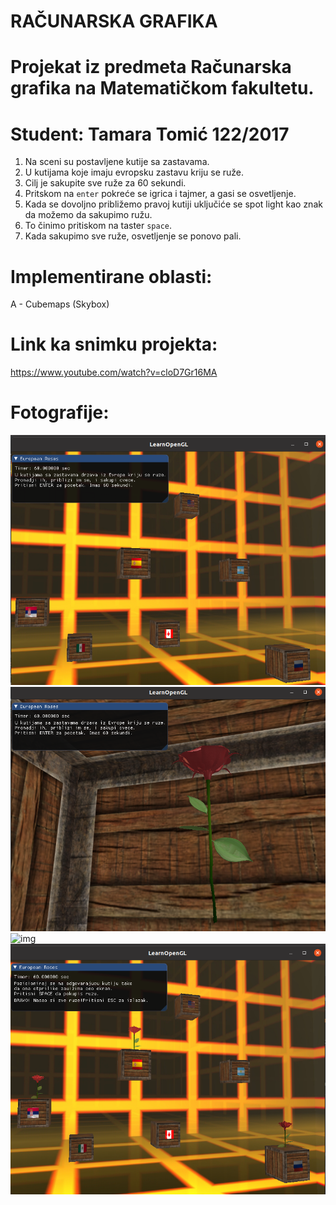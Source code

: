 # RAČUNARSKA GRAFIKA

# Projekat iz predmeta Računarska grafika na Matematičkom fakultetu.
# Student: Tamara Tomić 122/2017
1. Na sceni su postavljene kutije sa zastavama. 
2. U kutijama koje imaju evropsku zastavu kriju se ruže.
3. Cilj je sakupite sve ruže za 60 sekundi. 
4. Pritskom na `enter` pokreće se igrica i tajmer, a gasi se osvetljenje.
5. Kada se dovoljno približemo pravoj kutiji uključiće se spot light kao znak da možemo da sakupimo ružu.
6. To činimo pritiskom na taster `space`. 
7. Kada sakupimo sve ruže, osvetljenje se ponovo pali. 

# Implementirane oblasti: 
A - Cubemaps (Skybox)

# Link ka snimku projekta:

https://www.youtube.com/watch?v=cloD7Gr16MA

# Fotografije: 

 ![img](images/pocetak.png)
 ![img](images/sakrivena_ruza.png)
 ![img](images/nadjenja_ruza.png)
 ![img](images/kraj.png)

